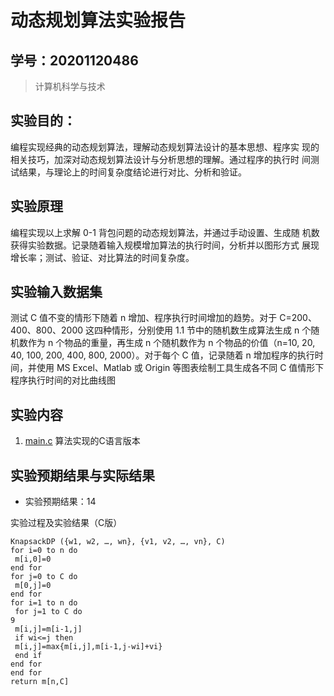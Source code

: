 # 动态规划算法实验报告

## 学号：20201120486

>计算机科学与技术

## 实验目的：
编程实现经典的动态规划算法，理解动态规划算法设计的基本思想、程序实
现的相关技巧，加深对动态规划算法设计与分析思想的理解。通过程序的执行时
间测试结果，与理论上的时间复杂度结论进行对比、分析和验证。


## 实验原理
编程实现以上求解 0-1 背包问题的动态规划算法，并通过手动设置、生成随
机数获得实验数据。记录随着输入规模增加算法的执行时间，分析并以图形方式
展现增长率；测试、验证、对比算法的时间复杂度。


## 实验输入数据集
测试 C 值不变的情形下随着 n 增加、程序执行时间增加的趋势。对于
C=200、400、800、2000 这四种情形，分别使用 1.1 节中的随机数生成算法生成
n 个随机数作为 n 个物品的重量，再生成 n 个随机数作为 n 个物品的价值（n=10, 
20, 40, 100, 200, 400, 800, 2000）。对于每个 C 值，记录随着 n 增加程序的执行时
间，并使用 MS Excel、Matlab 或 Origin 等图表绘制工具生成各不同 C 值情形下
程序执行时间的对比曲线图

## 实验内容

1. [main.c](main.c) 算法实现的C语言版本

## 实验预期结果与实际结果
+ 实验预期结果：14


实验过程及实验结果（C版）

```算法模块
KnapsackDP ({w1, w2, …, wn}, {v1, v2, …, vn}, C) 
for i=0 to n do 
 m[i,0]=0 
end for 
for j=0 to C do 
 m[0,j]=0 
end for 
for i=1 to n do 
 for j=1 to C do 
9
 m[i,j]=m[i-1,j] 
 if wi<=j then 
 m[i,j]=max{m[i,j],m[i-1,j-wi]+vi} 
 end if 
end for 
end for 
return m[n,C]

```

